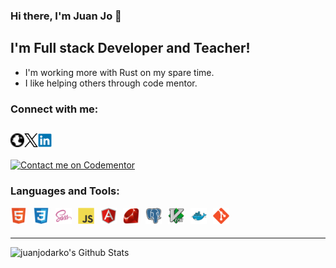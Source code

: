 ### Hi there, I'm Juan Jo 👋

## I'm Full stack Developer and Teacher!
- I'm working more with Rust on my spare time.
- I like helping others through code mentor.

### Connect with me:


[<img align="left" alt="juanjoseruizferrer.com" width="22px" src="https://raw.githubusercontent.com/iconic/open-iconic/master/svg/globe.svg" />][website]
&nbsp;&nbsp;
[<img align="left" alt="juanjoseruizferrer.com" width="22px" src="https://raw.githubusercontent.com/devicons/devicon/v2.15.1/icons/twitter/twitter-original.svg" />](https://twitter.com/Awesome_Juanjo)
&nbsp;&nbsp;
[<img align="left" alt="juanjoseruizferrer.com" width="22px" src="https://raw.githubusercontent.com/devicons/devicon/v2.15.1/icons/linkedin/linkedin-original.svg" />](https://linkedin.com/in/jjgeek)
---
[![Contact me on Codementor](https://www.codementor.io/m-badges/juanjo_sis/im-a-cm-b.svg)](https://www.codementor.io/@juanjo_sis?refer=badge)

### Languages and Tools:

[<img align="left" alt="HTML5" width="26px" src="https://raw.githubusercontent.com/devicons/devicon/v2.15.1/icons/html5/html5-original.svg" style="padding-right:10px;" />][website]
[<img align="left" alt="CSS3" width="26px" src="https://raw.githubusercontent.com/devicons/devicon/v2.15.1/icons/css3/css3-original.svg" style="padding-right:10px;" />][website]
[<img align="left" alt="Sass" width="26px" src="https://raw.githubusercontent.com/devicons/devicon/v2.15.1/icons/sass/sass-original.svg" style="padding-right:10px;" />][website]
[<img align="left" alt="JavaScript" width="26px" src="https://raw.githubusercontent.com/devicons/devicon/v2.15.1/icons/javascript/javascript-original.svg" style="padding-right:10px;" />][website]
[<img align="left" alt="Angular" width="26px" src="https://raw.githubusercontent.com/devicons/devicon/v2.15.1/icons/angularjs/angularjs-original.svg" style="padding-right:10px;" />][website]
[<img align="left" alt="Ruby" width="26px" src="https://raw.githubusercontent.com/devicons/devicon/v2.15.1/icons/ruby/ruby-original.svg" style="padding-right:10px;" />][website]
[<img align="left" alt="Postgres" width="26px" src="https://raw.githubusercontent.com/devicons/devicon/v2.15.1/icons/postgresql/postgresql-original.svg" style="padding-right:10px;" />][website]
[<img align="left" alt="Vim" width="26px" src="https://raw.githubusercontent.com/devicons/devicon/v2.15.1/icons/vim/vim-original.svg" style="padding-right:10px;" />][website]
[<img align="left" alt="Docker" width="26px" src="https://raw.githubusercontent.com/devicons/devicon/v2.15.1/icons/docker/docker-original.svg" style="padding-right:10px;" />][website]
[<img align="left" alt="Git" width="26px" src="https://raw.githubusercontent.com/devicons/devicon/v2.15.1/icons/git/git-original.svg" style="padding-right:10px;" />][website]

<br />
<br />

---
<img align="left" alt="juanjodarko's Github Stats" src="https://github-readme-stats.vercel.app/api?username=juanjodarko&show_icons=true&hide_border=true&theme=dark" />

[website]: https://juanjoseruizferrer.com
[twitter]: https://twitter.com/Awesome_Juanjo
[linkedin]: https://linkedin.com/in/jjgeek
